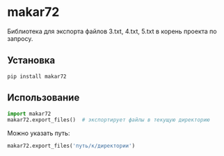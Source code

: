 # makar72

Библиотека для экспорта файлов 3.txt, 4.txt, 5.txt в корень проекта по запросу.

## Установка

```
pip install makar72
```

## Использование

```python
import makar72
makar72.export_files()  # экспортирует файлы в текущую директорию
```

Можно указать путь:

```python
makar72.export_files('путь/к/директории')
```
